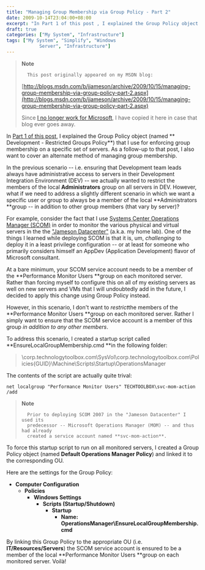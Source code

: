 ```yaml
---
title: "Managing Group Membership via Group Policy - Part 2"
date: 2009-10-14T23:04:00+08:00
excerpt: "In Part 1 of this post , I explained the Group Policy object (named Development - Restricted Groups Policy ) that I use for enforcing group membership on a specific set of servers. As a follow-up to that post, I also want to cover an alternate method..."
draft: true
categories: ["My System", "Infrastructure"]
tags: ["My System", "Simplify", "Windows 
			Server", "Infrastructure"]
---
```


> **Note**
> 
> 
> 		This post originally appeared on my MSDN blog:  
>   
> 
> 
> [http://blogs.msdn.com/b/jjameson/archive/2009/10/15/managing-group-membership-via-group-policy-part-2.aspx](http://blogs.msdn.com/b/jjameson/archive/2009/10/15/managing-group-membership-via-group-policy-part-2.aspx)
> 
> 
> Since
> 		[I no longer work for Microsoft](/blog/jjameson/2011/09/02/last-day-with-microsoft), I have copied it here in case that 
> 		blog ever goes away.


In[Part 1 of this post](/blog/jjameson/2009/10/15/managing-group-membership-via-group-policy-part-1), I explained the Group Policy object (named **Development - Restricted Groups Policy**) that I use for enforcing group membership on a specific set of servers. As a follow-up to that post, I also want to cover an alternate method of managing group membership.

In the previous scenario -- i.e. ensuring that Development team leads always have administrative access to servers in their Development Integration Environment (DEV) -- we actually wanted to restrict the members of the local **Administrators** group on all servers in DEV. However, what if we need to address a slightly different scenario in which we want a specific user or group to always be a member of the local **Administrators **group -- in addition to other group members (that vary by server)?

For example, consider the fact that I use[Systems Center Operations Manager (SCOM)](http://www.microsoft.com/systemcenter/operationsmanager/en/us/default.aspx) in order to monitor the various physical and virtual servers in the the["Jameson Datacenter"](/blog/jjameson/2009/09/14/the-jameson-datacenter) (a.k.a. my home lab). One of the things I learned while deploying SCOM is that it is, um, *challenging* to deploy it in a least privilege configuration -- or at least for someone who primarily considers himself an AppDev (Application Development) flavor of Microsoft consultant.

At a bare minimum, your SCOM service account needs to be a member of the**Performance Monitor Users **group on each monitored server. Rather than forcing myself to configure this on all of my existing servers as well on new servers and VMs that I will undoubtedly add in the future, I decided to apply this change using Group Policy instead.

However, in this scenario, I don't want to *restrict*the members of the **Performance Monitor Users **group on each monitored server. Rather I simply want to ensure that the SCOM service account is a member of this group *in addition to any other members*.

To address this scenario, I created a startup script called **EnsureLocalGroupMembership.cmd**in the following folder:


> \\corp.technologytoolbox.com\SysVol\corp.technologytoolbox.com\Policies\{GUID}\Machine\Scripts\Startup\OperationsManager


The contents of the script are actually quite trival:



    net localgroup "Performance Monitor Users" TECHTOOLBOX\svc-mom-action /add




> **Note**
> 
> 
> 		Prior to deploying SCOM 2007 in the "Jameson Datacenter" I used its 
> 		predecessor -- Microsoft Operations Manager (MOM) -- and thus had already 
> 		created a service account named **svc-mom-action**.


To force this startup script to run on all monitored servers, I created a Group Policy object (named **Default Operations Manager Policy**) and linked it to the corresponding OU.

Here are the settings for the Group Policy:

- **Computer Configuration**
    - **Policies**
        - **Windows Settings**
            - **Scripts (Startup/Shutdown)**
                - **Startup**
                    - **Name: OperationsManager\EnsureLocalGroupMembership.cmd**


By linking this Group Policy to the appropriate OU (i.e. **IT/Resources/Servers**) the SCOM service account is ensured to be a member of the local **Performance Monitor Users **group on each monitored server. Voilà!

